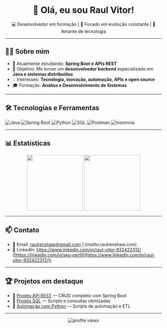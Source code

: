 <h1 align="center">👋 Olá, eu sou Raul Vitor!</h1>

<p align="center">
  💻 Desenvolvedor em formação | 🎯 Focado em evolução constante | 🚀 Amante de tecnologia
</p>

---

## 🧑‍💻 Sobre mim

- 🌱 Atualmente estudando: **Spring Boot e APIs REST**
- 🎯 Objetivo: Me tornar um **desenvolvedor backend** especializado em **Java e sistemas distribuídos**
- 💡 Interesses: **Tecnologia, inovação, automação, APIs e open source**
- 🎓 Formação: **Análise e Desenvolvimento de Sistemas**

---

## 🛠️ Tecnologias e Ferramentas

![Java](https://img.shields.io/badge/Java-ED8B00?style=for-the-badge&logo=openjdk&logoColor=white)
![Spring Boot](https://img.shields.io/badge/Spring%20Boot-6DB33F?style=for-the-badge&logo=spring-boot&logoColor=white)
![Python](https://img.shields.io/badge/Python-3776AB?style=for-the-badge&logo=python&logoColor=white)
![SQL](https://img.shields.io/badge/SQL-4479A1?style=for-the-badge&logo=postgresql&logoColor=white)
![Postman](https://img.shields.io/badge/Postman-FF6C37?style=for-the-badge&logo=postman&logoColor=white)
![Insomnia](https://img.shields.io/badge/Insomnia-4000BF?style=for-the-badge&logo=insomnia&logoColor=white)

---

## 📊 Estatísticas

<div align="center">
  <img height="180em" src="https://github-readme-stats.vercel.app/api?username=RaulRenshaw&show_icons=true&theme=radical" />
  <img height="180em" src="https://github-readme-stats.vercel.app/api/top-langs/?username=RaulRenshaw&layout=compact&theme=radical"/>
</div>

---

## 📫 Contato

- 📧 Email: raulrenshaw@gmail.com ] (mailto:raulrenshaw.com)
- 💼 LinkedIn: https://www.linkedin.com/in/raul-vitor-932422312/ ([https://linkedin.com/in/seu-perfil](https://www.linkedin.com/in/raul-vitor-932422312/))

---

## 🏆 Projetos em destaque

- 🔗 [Projeto API REST](https://github.com/seu-usuario/projeto-api) — CRUD completo com Spring Boot
- 🔗 [Projeto SQL](https://github.com/seu-usuario/projeto-sql) — Scripts e consultas otimizadas
- 🔗 [Automação com Python](https://github.com/seu-usuario/projeto-python) — Scripts de automação e ETL

---

<p align="center">
  <img src="https://komarev.com/ghpvc/?username=seu-usuario&color=blue&style=flat-square" alt="profile views"/>
</p>
